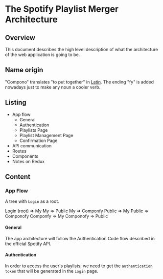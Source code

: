 # The Spotify Playlist Merger Architecture

## Overview 
This document describes the high level description of what the architecture of the web application is going to be. 

## Name origin 
"Compono" translates "to put together" in [Latin](http://www.translate-latin.com/en/dictionary-english-latin/together). The ending "fy" is added nowadays just to make any noun a cooler verb. 

## Listing
* App flow
    * General 
    * Authentication
    * Playlists Page 
    * Playlist Management Page 
    * Confirmation Page
* API communication
* Routes
* Components
* Notes on Redux

## Content

### App Flow
A tree with `Login` as a root.

Login (root) => My
My => Public
My => Componfy
Public => My
Public => Componofy
Componfy => My
Componofy => Public


#### General 
The app architecture will follow the Authentication Code flow described in the official Spotify API. 

#### Authentication 
In order to access the user's playlists, we need to get the `authentication token` that will be generated in the `Login` page. 
